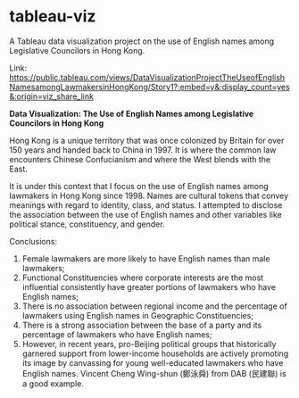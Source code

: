 # tableau-viz
A Tableau data visualization project on the use of English names among Legislative Councilors in Hong Kong.


Link:
https://public.tableau.com/views/DataVisualizationProjectTheUseofEnglishNamesamongLawmakersinHongKong/Story1?:embed=y&:display_count=yes&:origin=viz_share_link


**Data Visualization: The Use of English Names among Legislative Councilors in Hong Kong**

Hong Kong is a unique territory that was once colonized by Britain for over 150 years and handed back to China in 1997. It is where the common law encounters Chinese Confucianism and where the West blends with the East.

It is under this context that I focus on the use of English names among lawmakers in Hong Kong since 1998. Names are cultural tokens that convey meanings with regard to identity, class, and status. I attempted to disclose the association between the use of English names and other variables like political stance, constituency, and gender.

Conclusions:
1. Female lawmakers are more likely to have English names than male lawmakers;
2. Functional Constituencies where corporate interests are the most influential consistently have greater portions of lawmakers who have English names;
3. There is no association between regional income and the percentage of lawmakers using English names in Geographic Constituencies;
4. There is a strong association between the base of a party and its percentage of lawmakers who have English names;
5. However, in recent years, pro-Beijing political groups that historically garnered support from lower-income households are actively promoting its image by canvassing for young well-educated lawmakers who have English names. Vincent Cheng Wing-shun (鄭泳舜) from DAB (民建聯) is a good example.
